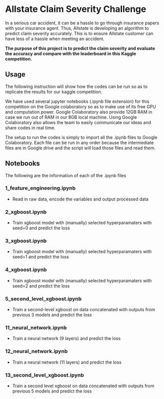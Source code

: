 
# Allstate Claim Severity Challenge

In a serious car accident, it can be a hassle to go through insurance papers with your insurance agent. Thus, Allstate is developing an algorithm to predict claim severity accurately. This is to ensure Allstate customer can have less of a hassle when meeting an accident. 

**The purpose of this project is to predict the claim severity and evaluate the accuracy and compare with the leaderboard in this Kaggle competition.**

## Usage

The following instruction will show how the codes can be run so as to replicate the results for our kaggle competition.

We have used several jupyter notebooks (.ipynb file extension) for this competition on the Google colaboratory so as to make use of its free GPU and computation power. Google Colaboratory also provide 12GB RAM in case we run out of RAM in our 8GB local machine. Using Google Colaboratory also allows the team to easily communicate our ideas and share codes in real time.

The setup to run the codes is simply to import all the .ipynb files to Google Colaboratory. Each file can be run in any order because the intermediate files are in Google drive and the script will load those files and read them.
 
## Notebooks

The following are the information of each of the .ipynb files

### 1_feature_engineering.ipynb
-	Read in raw data, encode the variables and output processed data

### 2_xgboost.ipynb
-	Train xgboost model with (manually) selected hyperparamaters with seed=0 and predict the loss

### 3_xgboost.ipynb
-	Train xgboost model with (manually) selected hyperparamaters with seed=1 and predict the loss

### 4_xgboost.ipynb
-	Train xgboost model with (manually) selected hyperparamaters with seed=2 and predict the loss

### 5_second_level_xgboost.ipynb
-	Train a second-level xgboost on data concatenated with outputs from previous 3 models and predict the loss

### 11_neural_network.ipynb
-	Train a neural network (9 layers) and predict the loss

### 12_neural_network.ipynb
-	Train a neural network (11 layers) and predict the loss

### 13_second_level_xgboost.ipynb
-	Train a second level xgboost on data concatenated with outputs from previous 5 models and predict the loss
